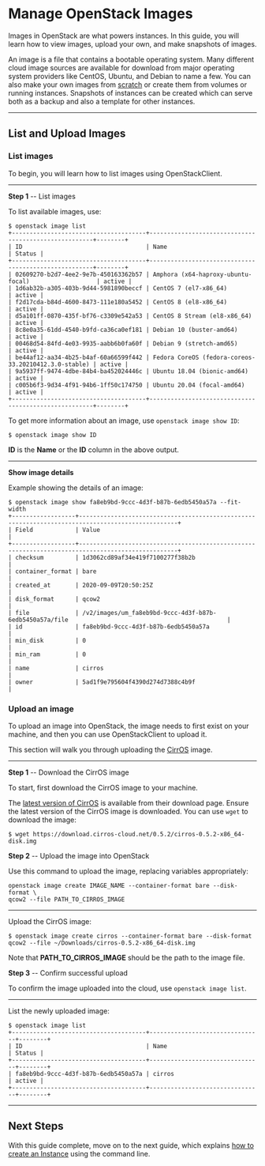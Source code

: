 # Manage OpenStack Images

Images in OpenStack are what powers instances. In this guide, you will
learn how to view images, upload your own, and make snapshots of images.

An image is a file that contains a bootable operating system. Many
different cloud image sources are available for download from major
operating system providers like CentOS, Ubuntu, and Debian to name a
few. You can also make your own images from
[scratch](https://docs.openstack.org/image-guide/create-images-manually.html)
or create them from volumes or running instances. Snapshots of instances
can be created which can serve both as a backup and also a template for
other instances.

-----

## List and Upload Images

### **List images**

To begin, you will learn how to list images using OpenStackClient.

-----

**Step 1** -- List images

To list available images, use:

    $ openstack image list
    +--------------------------------------+------------------------------------------------------+--------+
    | ID                                   | Name                                                 | Status |
    +--------------------------------------+------------------------------------------------------+--------+
    | 02609270-b2d7-4ee2-9e7b-450163362b57 | Amphora (x64-haproxy-ubuntu-focal)                   | active |
    | 1d6ab32b-a305-403b-9d44-5981890beccf | CentOS 7 (el7-x86_64)                                | active |
    | f2d17cda-b84d-4600-8473-111e180a5452 | CentOS 8 (el8-x86_64)                                | active |
    | d5a101ff-0870-435f-bf76-c3309e542a53 | CentOS 8 Stream (el8-x86_64)                         | active |
    | 8c8e0a35-61dd-4540-b9fd-ca36ca0ef181 | Debian 10 (buster-amd64)                             | active |
    | 00468d54-84fd-4e03-9935-aabb6b0fa60f | Debian 9 (stretch-amd65)                             | active |
    | be44af12-aa34-4b25-b4af-60a66599f442 | Fedora CoreOS (fedora-coreos-33.20210412.3.0-stable) | active |
    | 9a5937ff-9474-4dbe-84b4-ba452024446c | Ubuntu 18.04 (bionic-amd64)                          | active |
    | c005b6f3-9d34-4f91-94b6-1ff50c174750 | Ubuntu 20.04 (focal-amd64)                           | active |
    +--------------------------------------+------------------------------------------------------+--------+

To get more information about an image, use `openstack image show ID`:

    $ openstack image show ID

**ID** is the **Name** or the **ID** column in the above output.

-----

**Show image details**

Example showing the details of an image:

    $ openstack image show fa8eb9bd-9ccc-4d3f-b87b-6edb5450a57a --fit-width
    +------------------+--------------------------------------------------------------------------------------------------+
    | Field            | Value                                                                                            |
    +------------------+--------------------------------------------------------------------------------------------------+
    | checksum         | 1d3062cd89af34e419f7100277f38b2b                                                                 |
    | container_format | bare                                                                                             |
    | created_at       | 2020-09-09T20:50:25Z                                                                             |
    | disk_format      | qcow2                                                                                            |
    | file             | /v2/images/um_fa8eb9bd-9ccc-4d3f-b87b-6edb5450a57a/file                                             |
    | id               | fa8eb9bd-9ccc-4d3f-b87b-6edb5450a57a                                                             |
    | min_disk         | 0                                                                                                |
    | min_ram          | 0                                                                                                |
    | name             | cirros                                                                                           |
    | owner            | 5ad1f9e795604f4390d274d7388c4b9f                                                                 |

### **Upload an image**

To upload an image into OpenStack, the image needs to first exist on
your machine, and then you can use OpenStackClient to upload it.

This section will walk you through uploading the
[CirrOS](https://github.com/cirros-dev/cirros) image.

-----

**Step 1** -- Download the CirrOS image

To start, first download the CirrOS image to your machine.

The [latest version of
CirrOS](https://download.cirros-cloud.net/0.5.2/cirros-0.5.2-x86_64-disk.img)
is available from their download page. Ensure the latest version of the
CirrOS image is downloaded. You can use `wget` to download the image:

    $ wget https://download.cirros-cloud.net/0.5.2/cirros-0.5.2-x86_64-disk.img

**Step 2** -- Upload the image into OpenStack

Use this command to upload the image, replacing variables appropriately:

    openstack image create IMAGE_NAME --container-format bare --disk-format \
    qcow2 --file PATH_TO_CIRROS_IMAGE

-----

Upload the CirrOS image:

    $ openstack image create cirros --container-format bare --disk-format
    qcow2 --file ~/Downloads/cirros-0.5.2-x86_64-disk.img

Note that **PATH\_TO\_CIRROS\_IMAGE** should be the path to the image
file.

**Step 3** -- Confirm successful upload

To confirm the image uploaded into the cloud, use `openstack image
list`.

-----

List the newly uploaded image:

    $ openstack image list
    +--------------------------------------+--------------------------------+--------+
    | ID                                   | Name                           | Status |
    +--------------------------------------+--------------------------------+--------+
    | fa8eb9bd-9ccc-4d3f-b87b-6edb5450a57a | cirros                         | active |
    +--------------------------------------+--------------------------------+--------+

-----

## Next Steps

With this guide complete, move on to the next guide, which explains [how
to create an Instance](users_manual/create_an_instance_cli.md) using
the command line.

